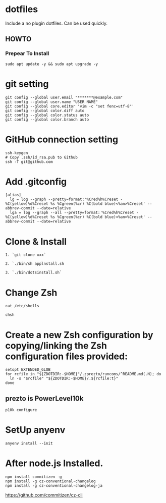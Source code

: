dotfiles
===============

Include a no plugin dotfiles.
Can be used quickly.

## HOWTO ##

### Prepear To Install
```
sudo apt update -y && sudo apt upgrade -y
```

# git setting
```
git config --global user.email "*******@example.com"
git config --global user.name "USER NAME"
git config --global core.editor 'vim -c "set fenc=utf-8"'  
git config --global color.diff auto 
git config --global color.status auto
git config --global color.branch auto
```


# GitHub connection setting
```
ssh-keygen
# Copy .ssh/id_rsa.pub to Github
ssh -T git@github.com
```

# Add .gitconfig
```
[alias]
  lg = log --graph --pretty=format:'%Cred%h%Creset -%C(yellow)%d%Creset %s %Cgreen(%cr) %C(bold blue)<%an>%Creset' --abbrev-commit --date=relative
  lga = log --graph --all --pretty=format:'%Cred%h%Creset -%C(yellow)%d%Creset %s %Cgreen(%cr) %C(bold blue)<%an>%Creset' --abbrev-commit --date=relative
```

# Clone & Install
```
1. `git clone xxx`

2. `./bin/sh applnstall.sh

3. `./bin/dotsinstall.sh`
```

# Change Zsh
```
cat /etc/shells

chsh
```

# Create a new Zsh configuration by copying/linking the Zsh configuration files provided:
```
setopt EXTENDED_GLOB
for rcfile in "${ZDOTDIR:-$HOME}"/.zprezto/runcoms/^README.md(.N); do
  ln -s "$rcfile" "${ZDOTDIR:-$HOME}/.${rcfile:t}"
done
```

## prezto is PowerLevel10k

`p10k configure`

# SetUp anyenv
```
anyenv install --init
```

# After node.js Installed.
```
npm install commitizen -g
npm install -g cz-conventional-changelog
npm install -g cz-conventional-changelog-ja
```

https://github.com/commitizen/cz-cli


